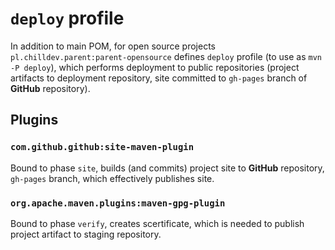 <!---
# This file is part of the ChillDev-Parent.
#
# @license http://mit-license.org/ The MIT license
# @copyright 2015 © by Rafał Wrzeszcz - Wrzasq.pl.
-->

# `deploy` profile

In addition to main POM, for open source projects `pl.chilldev.parent:parent-opensource` defines `deploy` profile (to use as `mvn -P deploy`), which performs deployment to public repositories (project artifacts to deployment repository, site committed to `gh-pages` branch of **GitHub** repository).

## Plugins

### `com.github.github:site-maven-plugin`

Bound to phase `site`, builds (and commits) project site to **GitHub** repository, `gh-pages` branch, which effectively publishes site.

### `org.apache.maven.plugins:maven-gpg-plugin`

Bound to phase `verify`, creates scertificate, which is needed to publish project artifact to staging repository.
